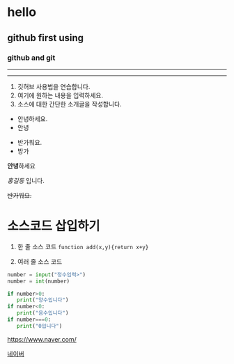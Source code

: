 # hello
## github first using
### github and git
---
***
1. 깃허브 사용법을 연습합니다.
2. 여기에 원하는 내용을 입력하세요.
3. 소스에 대한 간단한 소개글을 작성합니다.
   

- 안녕하세요.
- 안녕


+ 반가워요.
+ 방가


**안녕**하세요

_홍길동_ 입니다.

~~반가워요.~~

# 소스코드 삽입하기
1. 한 줄 소스 코드
`function add(x,y){return x+y}`

2. 여러 줄 소스 코드
```python
number = input("정수입력>")
number = int(number)

if number>0:
   print("양수입니다")
if number<0:
   print("음수입니다")
if number===0:
   print("0입니다")
```

<https://www.naver.com/>

[네이버](https://www.naver.com/)
